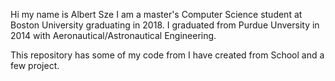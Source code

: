  Hi my name is Albert Sze
 I am a master's Computer Science student at Boston University graduating in 2018. I graduated from Purdue Unversity in 2014 with Aeronautical/Astronautical Engineering.

This repository has some of my code from I have created from School and a few project.
